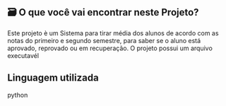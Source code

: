 ## 🗃️ O que você vai encontrar neste Projeto? 
Este projeto è um Sistema para tirar média dos alunos de acordo com as notas do primeiro e segundo semestre, para saber se o aluno está aprovado, reprovado ou em recuperação. O projeto possui um arquivo executavél

## Linguagem utilizada
python

